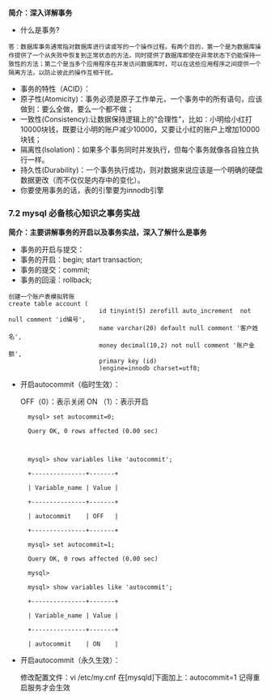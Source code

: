 **简介：深入详解事务**

- 什么是事务?

```
答：数据库事务通常指对数据库进行读或写的一个操作过程。有两个目的，第一个是为数据库操作提供了一个从失败中恢复到正常状态的方法，同时提供了数据库即使在异常状态下仍能保持一致性的方法；第二个是当多个应用程序在并发访问数据库时，可以在这些应用程序之间提供一个隔离方法，以防止彼此的操作互相干扰。
```

- 事务的特性（ACID）：
- 原子性(Atomicity)：事务必须是原子工作单元，一个事务中的所有语句，应该做到：要么全做，要么一个都不做；
- 一致性(Consistency):让数据保持逻辑上的“合理性”，比如：小明给小红打10000块钱，既要让小明的账户减少10000，又要让小红的账户上增加10000块钱；
- 隔离性(Isolation)：如果多个事务同时并发执行，但每个事务就像各自独立执行一样。
- 持久性(Durability)：一个事务执行成功，则对数据来说应该是一个明确的硬盘数据更改（而不仅仅是内存中的变化）。
- 你要使用事务的话，表的引擎要为innodb引擎

### 7.2 mysql 必备核心知识之事务实战

**简介：主要讲解事务的开启以及事务实战，深入了解什么是事务**

- 事务的开启与提交：
- 事务的开启：begin; start transaction;
- 事务的提交：commit;
- 事务的回滚：rollback;

```
创建一个账户表模拟转账
create table account (
                         id tinyint(5) zerofill auto_increment  not null comment 'id编号',
                         name varchar(20) default null comment '客户姓名',
                         money decimal(10,2) not null comment '账户金额',
                         primary key (id)
                         )engine=innodb charset=utf8;
```

- 开启autocommit（临时生效）：

  OFF（0）：表示关闭 ON （1）：表示开启

  ```
    mysql> set autocommit=0;
  ```

  ```
    Query OK, 0 rows affected (0.00 sec)
  ```

  ```
    
  ```

  ```
    mysql> show variables like 'autocommit';
  ```

  ```
    +---------------+-------+
  ```

  ```
    | Variable_name | Value |
  ```

  ```
    +---------------+-------+
  ```

  ```
    | autocommit    | OFF   |
  ```

  ```
    +---------------+-------+
  ```

  ```
    mysql> set autocommit=1;
  ```

  ```
    Query OK, 0 rows affected (0.00 sec)
  ```

  ```
    mysql> 
  ```

  ```
    mysql> show variables like 'autocommit';
  ```

  ```
    +---------------+-------+
  ```

  ```
    | Variable_name | Value |
  ```

  ```
    +---------------+-------+
  ```

  ```
    | autocommit    | ON    |
  ```

- 开启autocommit（永久生效）：

  修改配置文件：vi /etc/my.cnf 在[mysqld]下面加上：autocommit=1 记得重启服务才会生效